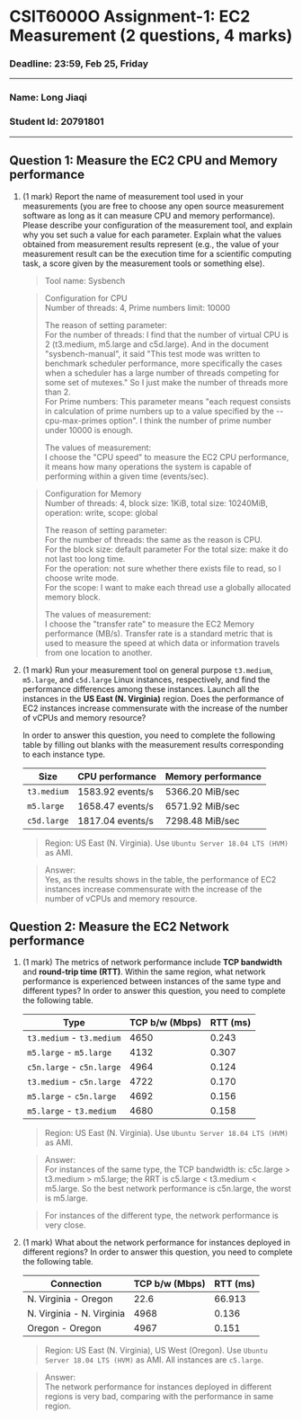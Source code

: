 # CSIT6000O Assignment-1: EC2 Measurement (2 questions, 4 marks)

### Deadline: 23:59, Feb 25, Friday

---

### Name: Long Jiaqi
### Student Id: 20791801

---

## Question 1: Measure the EC2 CPU and Memory performance

1. (1 mark) Report the name of measurement tool used in your measurements (you are free to choose any open source measurement software as long as it can measure CPU and memory performance). Please describe your configuration of the measurement tool, and explain why you set such a value for each parameter. Explain what the values obtained from measurement results represent (e.g., the value of your measurement result can be the execution time for a scientific computing task, a score given by the measurement tools or something else).

    > Tool name: Sysbench  
    
    > Configuration for CPU   
    > Number of threads: 4,
    > Prime numbers limit: 10000
    > 
    > The reason of setting parameter:   
    > For the number of threads: I find that the number of virtual CPU is 2 (t3.medium, m5.large and c5d.large). And in the document "sysbench-manual", it said "This test mode was written to benchmark scheduler performance, more specifically the cases when a scheduler has a large number of threads competing for some set of mutexes." So I just make the number of threads more than 2.  
    > For Prime numbers: This parameter means "each request consists in calculation of prime numbers up to a value specified by the --cpu-max-primes option". I think the number of prime number under 10000 is enough.
    > 
    > The values of measurement:  
    > I choose the "CPU speed" to measure the EC2 CPU performance, it means how many operations the system is capable of performing within a given time (events/sec).
    
    > Configuration for Memory  
    > Number of threads: 4, block size: 1KiB, total size: 10240MiB, operation: write, scope: global  
    > 
    > The reason of setting parameter:   
    > For the number of threads: the same as the reason is CPU.  
    > For the block size: default parameter
    > For the total size: make it do not last too long time.  
    > For the operation: not sure whether there exists file to read, so I choose write mode.  
    > For the scope: I want to make each thread use a globally allocated memory block.
    > 
    > The values of measurement:  
    > I choose the "transfer rate" to measure the EC2 Memory performance (MB/s). Transfer rate is a standard metric that is used to measure the speed at which   data or information travels from one location to another.

2. (1 mark) Run your measurement tool on general purpose `t3.medium`, `m5.large`, and `c5d.large` Linux instances, respectively, and find the performance differences among these instances. Launch all the instances in the **US East (N. Virginia)** region. Does the performance of EC2 instances increase commensurate with the increase of the number of vCPUs and memory resource?

    In order to answer this question, you need to complete the following table by filling out blanks with the measurement results corresponding to each instance type.

    | Size      | CPU performance | Memory performance |
    |-----------|-----------------|--------------------|
    | `t3.medium` | 1583.92 events/s|5366.20 MiB/sec|
    | `m5.large`  | 1658.47 events/s|6571.92 MiB/sec|
    | `c5d.large` | 1817.04 events/s|7298.48 MiB/sec|

    > Region: US East (N. Virginia). Use `Ubuntu Server 18.04 LTS (HVM)` as AMI.

    > Answer:  
    > Yes, as the results shows in the table, the performance of EC2 instances increase commensurate with the increase of the number of vCPUs and memory resource.

## Question 2: Measure the EC2 Network performance

1. (1 mark) The metrics of network performance include **TCP bandwidth** and **round-trip time (RTT)**. Within the same region, what network performance is experienced between instances of the same type and different types? In order to answer this question, you need to complete the following table.

    | Type          | TCP b/w (Mbps) | RTT (ms) |
    |---------------|----------------|----------|
    | `t3.medium` - `t3.medium` |4650|0.243|
    | `m5.large` - `m5.large`  |4132|0.307|
    | `c5n.large` - `c5n.large` |4964|0.124|
    | `t3.medium` - `c5n.large`   |4722|0.170|
    | `m5.large` - `c5n.large`  |4692|0.156|
    | `m5.large` - `t3.medium` |4680|0.158|

    > Region: US East (N. Virginia). Use `Ubuntu Server 18.04 LTS (HVM)` as AMI.

    > Answer:  
    > For instances of the same type, the TCP bandwidth is: c5c.large > t3.medium > m5.large; the RRT is c5.large < t3.medium < m5.large. So the best network performance is c5n.large, the worst is m5.large.
    
    > For instances of the different type, the network performance is very close.

2. (1 mark) What about the network performance for instances deployed in different regions? In order to answer this question, you need to complete the following table.

    | Connection | TCP b/w (Mbps)  | RTT (ms) |
    |------------|-----------------|--------------------|
    | N. Virginia - Oregon |22.6|66.913|
    | N. Virginia - N. Virginia |4968|0.136|
    | Oregon - Oregon |4967|0.151|
 
    > Region: US East (N. Virginia), US West (Oregon). Use `Ubuntu Server 18.04 LTS (HVM)` as AMI. All instances are `c5.large`.

    > Answer:  
    > The network performance for instances deployed in different regions is very bad, comparing with the performance in same region.
